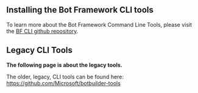 
## Installing the Bot Framework CLI  tools

To learn more about the Bot Framework Command Line Tools, please visit the [BF CLI github repository](https://aka.ms/bfcli).

## Legacy CLI Tools

__The following page is about the legacy tools.__

The older, legacy, CLI tools can be found here:
https://github.com/Microsoft/botbuilder-tools
